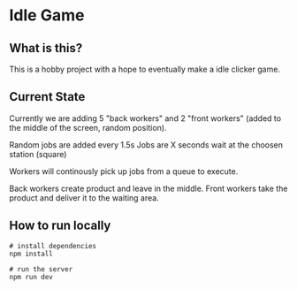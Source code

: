 # Idle Game


## What is this?

This is a hobby project with a hope to eventually make a idle clicker game.


## Current State

Currently we are adding 5 "back workers" and 2 "front workers" (added to the middle of the screen, random position).

Random jobs are added every 1.5s
Jobs are X seconds wait at the choosen station (square)

Workers will continously pick up jobs from a queue to execute.

Back workers create product and leave in the middle.
Front workers take the product and deliver it to the waiting area.


## How to run locally

```shell
# install dependencies
npm install

# run the server
npm run dev
```
